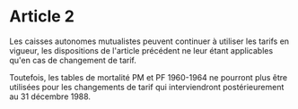 # Article 2

Les caisses autonomes mutualistes peuvent continuer à utiliser les tarifs en vigueur, les dispositions de l'article précédent ne leur étant applicables qu'en cas de changement de tarif.

Toutefois, les tables de mortalité PM et PF 1960-1964 ne pourront plus être utilisées pour les changements de tarif qui interviendront postérieurement au 31 décembre 1988.
